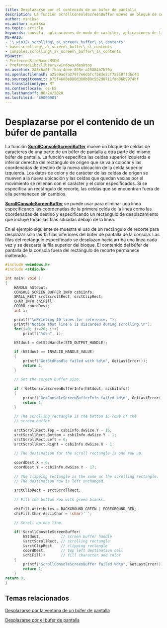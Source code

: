 ```yaml
---
title: Desplazarse por el contenido de un búfer de pantalla
description: La función ScrollConsoleScreenBuffer mueve un bloque de celdas de caracteres de una parte de un búfer de pantalla a otra parte del mismo búfer de pantalla.
author: miniksa
ms.author: miniksa
ms.topic: article
keywords: consola, aplicaciones de modo de carácter, aplicaciones de línea de comandos, aplicaciones de terminal, API de consola
MS-HAID:
- '\_win32\_scrolling\_a\_screen\_buffer\_s\_contents'
- base.scrolling\_a\_screen\_buffer\_s\_contents
- consoles.scrolling\_a\_screen\_buffer\_s\_contents
MSHAttr:
- PreferredSiteName:MSDN
- PreferredLib:/library/windows/desktop
ms.assetid: 288c6a0f-fbaa-4eee-895e-a25884b7b70a
ms.openlocfilehash: a25e9ad7a27977e6dbfcf58de2cf7a250ffd6c4d
ms.sourcegitcommit: b75f4688e080d300b80c552d0711fdd86b9974bf
ms.translationtype: MT
ms.contentlocale: es-ES
ms.lasthandoff: 08/24/2020
ms.locfileid: "89060981"
---
```

# <a name="scrolling-a-screen-buffers-contents"></a>Desplazarse por el contenido de un búfer de pantalla


La función [**ScrollConsoleScreenBuffer**](scrollconsolescreenbuffer.md) mueve un bloque de celdas de caracteres de una parte de un búfer de pantalla a otra parte del mismo búfer de pantalla. La función especifica las celdas superior izquierda e inferior derecha del rectángulo de origen que se va a colocar y las coordenadas de destino de la nueva ubicación de la celda superior izquierda. Los datos de color y de carácter de las celdas de origen se mueven a la nueva ubicación y las celdas que quedan vacías por el movimiento se rellenan con el carácter y el color especificados. Si se especifica un rectángulo de recorte, las celdas que se encuentran fuera de ella permanecen sin cambios.

[**ScrollConsoleScreenBuffer**](scrollconsolescreenbuffer.md) se puede usar para eliminar una línea especificando las coordenadas de la primera celda de la línea como las coordenadas de destino y especificando un rectángulo de desplazamiento que incluye todas las filas situadas debajo de la línea.

En el ejemplo siguiente se muestra el uso de un rectángulo de recorte para desplazar solo las 15 filas inferiores del búfer de pantalla de la consola. Las filas del rectángulo especificado se desplazan hacia arriba una línea cada vez y se descarta la fila superior del bloque. El contenido del búfer de pantalla de la consola fuera del rectángulo de recorte permanece inalterado.

```C
#include <windows.h>
#include <stdio.h>

int main( void )
{
    HANDLE hStdout; 
    CONSOLE_SCREEN_BUFFER_INFO csbiInfo; 
    SMALL_RECT srctScrollRect, srctClipRect; 
    CHAR_INFO chiFill; 
    COORD coordDest; 
    int i;

    printf("\nPrinting 20 lines for reference. ");
    printf("Notice that line 6 is discarded during scrolling.\n");
    for(i=0; i<=20; i++)
        printf("%d\n", i);
 
    hStdout = GetStdHandle(STD_OUTPUT_HANDLE); 

    if (hStdout == INVALID_HANDLE_VALUE) 
    {
        printf("GetStdHandle failed with %d\n", GetLastError()); 
        return 1;
    }
 
    // Get the screen buffer size. 
 
    if (!GetConsoleScreenBufferInfo(hStdout, &csbiInfo)) 
    {
        printf("GetConsoleScreenBufferInfo failed %d\n", GetLastError()); 
        return 1;
    }
 
    // The scrolling rectangle is the bottom 15 rows of the 
    // screen buffer. 
 
    srctScrollRect.Top = csbiInfo.dwSize.Y - 16; 
    srctScrollRect.Bottom = csbiInfo.dwSize.Y - 1; 
    srctScrollRect.Left = 0; 
    srctScrollRect.Right = csbiInfo.dwSize.X - 1; 
 
    // The destination for the scroll rectangle is one row up. 
 
    coordDest.X = 0; 
    coordDest.Y = csbiInfo.dwSize.Y - 17; 
 
    // The clipping rectangle is the same as the scrolling rectangle. 
    // The destination row is left unchanged. 
 
    srctClipRect = srctScrollRect; 
 
    // Fill the bottom row with green blanks. 
 
    chiFill.Attributes = BACKGROUND_GREEN | FOREGROUND_RED; 
    chiFill.Char.AsciiChar = (char)' '; 
 
    // Scroll up one line. 
 
    if(!ScrollConsoleScreenBuffer(  
        hStdout,         // screen buffer handle 
        &srctScrollRect, // scrolling rectangle 
        &srctClipRect,   // clipping rectangle 
        coordDest,       // top left destination cell 
        &chiFill))       // fill character and color
    {
        printf("ScrollConsoleScreenBuffer failed %d\n", GetLastError()); 
        return 1;
    }
return 0;
}
```

## <a name="span-idrelated_topicsspanrelated-topics"></a><span id="related_topics"></span>Temas relacionados


[Desplazarse por la ventana de un búfer de pantalla](scrolling-a-screen-buffer-s-window.md)

[Desplazarse por el búfer de pantalla](scrolling-the-screen-buffer.md)

 

 




